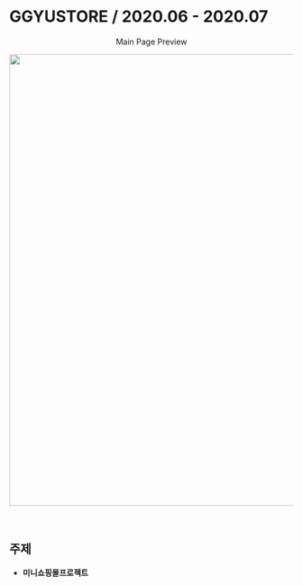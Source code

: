 # GGYUSTORE / 2020.06 - 2020.07
<p align="center"> Main Page Preview </p>
<p align="center"> <img src="https://user-images.githubusercontent.com/59688264/95819100-4e808880-0d60-11eb-9ac0-21c07018a137.png" width="800px"> </p>
<br>

## 주제
* **미니쇼핑몰프로젝트**
